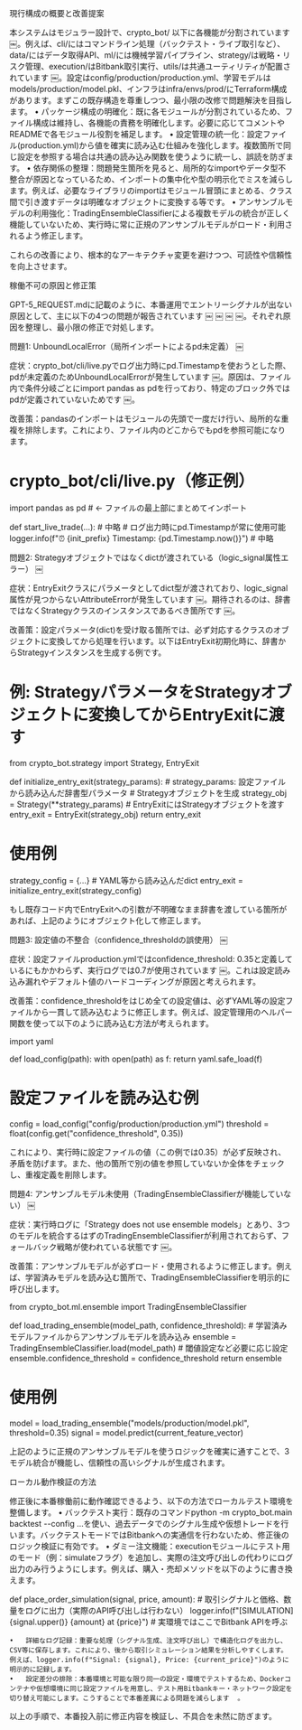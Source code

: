 現行構成の概要と改善提案

本システムはモジュラー設計で、crypto_bot/ 以下に各機能が分割されています ￼。例えば、cli/にはコマンドライン処理（バックテスト・ライブ取引など）、data/にはデータ取得API、ml/には機械学習パイプライン、strategy/は戦略・リスク管理、execution/はBitbank取引実行、utils/は共通ユーティリティが配置されています ￼。設定はconfig/production/production.yml、学習モデルはmodels/production/model.pkl、インフラはinfra/envs/prod/にTerraform構成があります。まずこの既存構造を尊重しつつ、最小限の改修で問題解決を目指します。
	•	パッケージ構成の明確化：既に各モジュールが分割されているため、ファイル構成は維持し、各機能の責務を明確化します。必要に応じてコメントやREADMEで各モジュール役割を補足します。
	•	設定管理の統一化：設定ファイル(production.yml)から値を確実に読み込む仕組みを強化します。複数箇所で同じ設定を参照する場合は共通の読み込み関数を使うように統一し、誤読を防ぎます。
	•	依存関係の整理：問題発生箇所を見ると、局所的なimportやデータ型不整合が原因となっているため、インポートの集中化や型の明示化でミスを減らします。例えば、必要なライブラリのimportはモジュール冒頭にまとめる、クラス間で引き渡すデータは明確なオブジェクトに変換する等です。
	•	アンサンブルモデルの利用強化：TradingEnsembleClassifierによる複数モデルの統合が正しく機能していないため、実行時に常に正規のアンサンブルモデルがロード・利用されるよう修正します。

これらの改善により、根本的なアーキテクチャ変更を避けつつ、可読性や信頼性を向上させます。

稼働不可の原因と修正策

GPT-5_REQUEST.mdに記載のように、本番運用でエントリーシグナルが出ない原因として、主に以下の4つの問題が報告されています ￼ ￼ ￼ ￼。それぞれ原因を整理し、最小限の修正で対処します。

問題1: UnboundLocalError（局所インポートによるpd未定義） ￼

症状：crypto_bot/cli/live.pyでログ出力時にpd.Timestampを使おうとした際、pdが未定義のためUnboundLocalErrorが発生しています ￼。原因は、ファイル内で条件分岐ごとにimport pandas as pdを行っており、特定のブロック外ではpdが定義されていないためです ￼。

改善策：pandasのインポートはモジュールの先頭で一度だけ行い、局所的な重複を排除します。これにより、ファイル内のどこからでもpdを参照可能になります。

# crypto_bot/cli/live.py（修正例）
import pandas as pd           # ← ファイルの最上部にまとめてインポート

def start_live_trade(...):
    # 中略
    # ログ出力時にpd.Timestampが常に使用可能
    logger.info(f"⏰ {init_prefix} Timestamp: {pd.Timestamp.now()}")
    # 中略

問題2: Strategyオブジェクトではなくdictが渡されている（logic_signal属性エラー） ￼

症状：EntryExitクラスにパラメータとしてdict型が渡されており、logic_signal属性が見つからないAttributeErrorが発生しています ￼。期待されるのは、辞書ではなくStrategyクラスのインスタンスであるべき箇所です ￼。

改善策：設定パラメータ(dict)を受け取る箇所では、必ず対応するクラスのオブジェクトに変換してから処理を行います。以下はEntryExit初期化時に、辞書からStrategyインスタンスを生成する例です。

# 例: StrategyパラメータをStrategyオブジェクトに変換してからEntryExitに渡す
from crypto_bot.strategy import Strategy, EntryExit

def initialize_entry_exit(strategy_params):
    # strategy_params: 設定ファイルから読み込んだ辞書型パラメータ
    # Strategyオブジェクトを生成
    strategy_obj = Strategy(**strategy_params)
    # EntryExitにはStrategyオブジェクトを渡す
    entry_exit = EntryExit(strategy_obj)
    return entry_exit

# 使用例
strategy_config = {...}  # YAML等から読み込んだdict
entry_exit = initialize_entry_exit(strategy_config)

もし既存コード内でEntryExitへの引数が不明確なまま辞書を渡している箇所があれば、上記のようにオブジェクト化して修正します。

問題3: 設定値の不整合（confidence_thresholdの誤使用） ￼

症状：設定ファイルproduction.ymlではconfidence_threshold: 0.35と定義しているにもかかわらず、実行ログでは0.7が使用されています ￼。これは設定読み込み漏れやデフォルト値のハードコーディングが原因と考えられます。

改善策：confidence_thresholdをはじめ全ての設定値は、必ずYAML等の設定ファイルから一貫して読み込むように修正します。例えば、設定管理用のヘルパー関数を使って以下のように読み込む方法が考えられます。

import yaml

def load_config(path):
    with open(path) as f:
        return yaml.safe_load(f)

# 設定ファイルを読み込む例
config = load_config("config/production/production.yml")
threshold = float(config.get("confidence_threshold", 0.35))

これにより、実行時に設定ファイルの値（この例では0.35）が必ず反映され、矛盾を防げます。また、他の箇所で別の値を参照していないか全体をチェックし、重複定義を削除します。

問題4: アンサンブルモデル未使用（TradingEnsembleClassifierが機能していない） ￼

症状：実行時ログに「Strategy does not use ensemble models」とあり、3つのモデルを統合するはずのTradingEnsembleClassifierが利用されておらず、フォールバック戦略が使われている状態です ￼。

改善策：アンサンブルモデルが必ずロード・使用されるように修正します。例えば、学習済みモデルを読み込む箇所で、TradingEnsembleClassifierを明示的に呼び出します。

from crypto_bot.ml.ensemble import TradingEnsembleClassifier

def load_trading_ensemble(model_path, confidence_threshold):
    # 学習済みモデルファイルからアンサンブルモデルを読み込み
    ensemble = TradingEnsembleClassifier.load(model_path)
    # 閾値設定など必要に応じ設定
    ensemble.confidence_threshold = confidence_threshold
    return ensemble

# 使用例
model = load_trading_ensemble("models/production/model.pkl", threshold=0.35)
signal = model.predict(current_feature_vector)

上記のように正規のアンサンブルモデルを使うロジックを確実に通すことで、3モデル統合が機能し、信頼性の高いシグナルが生成されます。

ローカル動作検証の方法

修正後に本番稼働前に動作確認できるよう、以下の方法でローカルテスト環境を整備します。
	•	バックテスト実行：既存のコマンドpython -m crypto_bot.main backtest --config ...を使い、過去データでのシグナル生成や仮想トレードを行います。バックテストモードではBitbankへの実通信を行わないため、修正後のロジック検証に有効です。
	•	ダミー注文機能：executionモジュールにテスト用のモード（例：simulateフラグ）を追加し、実際の注文呼び出しの代わりにログ出力のみ行うようにします。例えば、購入・売却メソッドを以下のように書き換えます。

def place_order_simulation(signal, price, amount):
    # 取引シグナルと価格、数量をログに出力（実際のAPI呼び出しは行わない）
    logger.info(f"[SIMULATION] {signal.upper()} {amount} at {price}")
    # 実環境ではここでBitbank APIを呼ぶ


	•	詳細なログ記録：重要な処理（シグナル生成、注文呼び出し）で構造化ログを出力し、CSV等に保存します。これにより、後から取引シミュレーション結果を分析しやすくします。例えば、logger.info(f"Signal: {signal}, Price: {current_price}")のように明示的に記録します。
	•	設定差分の排除：本番環境と可能な限り同一の設定・環境でテストするため、Dockerコンテナや仮想環境に同じ設定ファイルを用意し、テスト用Bitbankキー・ネットワーク設定を切り替え可能にします。こうすることで本番差異による問題を減らします ￼。

以上の手順で、本番投入前に修正内容を検証し、不具合を未然に防ぎます。